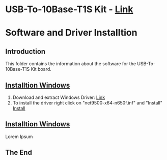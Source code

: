 **USB-To-10Base-T1S Kit** - [Link](https://)
====================================================

# Software and Driver Installtion

## Introduction
This folder contains the information about the software for the USB-To-10Base-T1S Kit board.

 ## [Installtion Windows](https://github.com/jpiwek/trustify/tree/master/software/example/win_install)

1. Download and extract Windows Driver: [Link](https://github.com/jpiwek/trustify/tree/master/driver/Windows_Driver_DRAFT.zip)
2. To install the driver right click on "net9500-x64-n650f.inf" and "Install" [Install](images/win_install_1.png)


  ## [Installtion Windows](https://github.com/jpiwek/trustify/tree/master/software/example/linux_install)

Lorem Ipsum

## The End